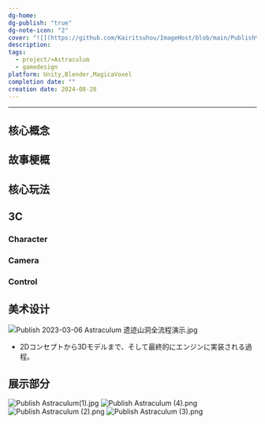 ```yaml
---
dg-home: 
dg-publish: "true"
dg-note-icon: "2"
cover: "![](https://github.com/Kairitsuhou/ImageHost/blob/main/Publish%20%E3%80%8AUnder%20the%20Sunset%E3%80%8B.png?raw=true)"
description: 
tags:
  - project/×Astraculum
  - gamedesign
platform: Unity,Blender,MagicaVoxel
completion date: ""
creation date: 2024-08-28
---
```


---
## 核心概念

## 故事梗概

## 核心玩法

## 3C
### Character

### Camera

### Control

## 美术设计
![Publish 2023-03-06 Astraculum 遗迹山洞全流程演示.jpg](/img/user/700.Attachments/Publish%202023-03-06%20Astraculum%20%E9%81%97%E8%BF%B9%E5%B1%B1%E6%B4%9E%E5%85%A8%E6%B5%81%E7%A8%8B%E6%BC%94%E7%A4%BA.jpg)
- 2Dコンセプトから3Dモデルまで、そして最終的にエンジンに実装される過程。

## 展示部分
![Publish Astraculum(1).jpg](/img/user/700.Attachments/Publish%20Astraculum(1).jpg)
![Publish Astraculum (4).png](/img/user/700.Attachments/Publish%20Astraculum%20(4).png)
![Publish Astraculum (2).png](/img/user/700.Attachments/Publish%20Astraculum%20(2).png)
![Publish Astraculum (3).png](/img/user/700.Attachments/Publish%20Astraculum%20(3).png)